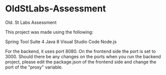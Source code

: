 # OldStLabs-Assessment
Old. St Labs Assessment

This project was made using the following:

Spring Tool Suite 4
Java 8
Visual Studio Code
Node.js

For the backend, it uses port 8080. On the frontend side the port is set to 3000. Should there
be any changes on the ports when you run the backend project, please edit the
package.json of the frontend side and change the port of the "proxy" variable.
